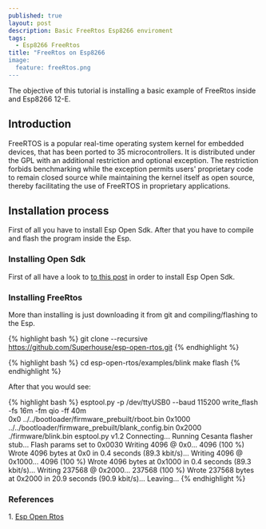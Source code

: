```yaml
---
published: true
layout: post
description: Basic FreeRtos Esp8266 enviroment
tags:
  - Esp8266 FreeRtos
title: "FreeRtos on Esp8266
image: 
  feature: freeRtos.png
---
```


The objective of this tutorial is installing a basic example of FreeRtos inside and Esp8266 12-E.  

<h2>Introduction </h2>
FreeRTOS is a popular real-time operating system kernel for embedded devices, that has been ported to 35 microcontrollers. It is distributed under the GPL with an additional restriction and optional exception. The restriction forbids benchmarking while the exception permits users' proprietary code to remain closed source while maintaining the kernel itself as open source, thereby facilitating the use of FreeRTOS in proprietary applications.

<!-- more -->

<h2>Installation process</h2>
First of all you have to install Esp Open Sdk. After that you have to compile and flash the program inside the Esp.

<h3>Installing Open Sdk </h3>
First of all have a look to  <a href="{{ site.baseurl }}{% post_url 2016-11-21-esp8266-openSdk %}" target="_blank">to this post</a> in order to install Esp Open Sdk.

<h3>Installing FreeRtos</h3>
More than installing is just downloading it from git and compiling/flashing to the Esp.

{% highlight bash %}
git clone --recursive https://github.com/Superhouse/esp-open-rtos.git
{% endhighlight %}

{% highlight bash %}
cd esp-open-rtos/examples/blink 
make flash
{% endhighlight %}

After that you would see:

{% highlight bash %}
esptool.py -p /dev/ttyUSB0 --baud 115200 write_flash -fs 16m -fm qio -ff 40m \
	0x0 ../../bootloader/firmware_prebuilt/rboot.bin 0x1000 ../../bootloader/firmware_prebuilt/blank_config.bin 0x2000 ./firmware/blink.bin 
esptool.py v1.2
Connecting...
Running Cesanta flasher stub...
Flash params set to 0x0030
Writing 4096 @ 0x0... 4096 (100 %)
Wrote 4096 bytes at 0x0 in 0.4 seconds (89.3 kbit/s)...
Writing 4096 @ 0x1000... 4096 (100 %)
Wrote 4096 bytes at 0x1000 in 0.4 seconds (89.3 kbit/s)...
Writing 237568 @ 0x2000... 237568 (100 %)
Wrote 237568 bytes at 0x2000 in 20.9 seconds (90.9 kbit/s)...
Leaving...
{% endhighlight %}


<h3>References</h3>
1. <a href="https://github.com/SuperHouse/esp-open-rtos" target="_blank">Esp Open Rtos</a>

